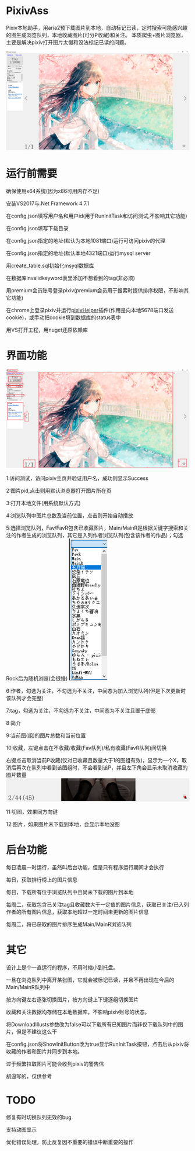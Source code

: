 # PixivAss
Pixiv本地助手，用aria2预下载图片到本地，自动标记已读，定时搜索可能感兴趣的图生成浏览队列，本地收藏图片(可分P收藏)和关注。
本质爬虫+图片浏览器，主要是解决pixiv打开图片太慢和没法标记已读的问题。

![image](other/0.PNG)

# 运行前需要
确保使用x64系统(因为x86可用内存不足)

安装VS2017与.Net Framework 4.7.1

在config.json填写用户名和用户id(用于RunInitTask和访问测试,不影响其它功能)

在config.json填写下载目录

在config.json指定的地址(默认为本地1081端口)运行可访问pixiv的代理

在config.json指定的地址(默认本地4321端口)运行mysql server

用create_table.sql初始化msyql数据库

在数据库invalidkeyword表里添加不想看到的tag(非必须)

用premium会员账号登录pixiv(premium会员用于搜索时提供排序权限，不影响其它功能)

在chrome上登录pixiv并运行[pixivHelper](https://github.com/xyzkljl1/PixivHelper)插件(作用是向本地5678端口发送cookie)，或手动把cookie填到数据库的status表中

用VS打开工程，用nuget还原依赖库

# 界面功能
![image](other/1.PNG)

1:访问测试，访问pixiv主页并验证用户名，成功则显示Success

2:图片pid,点击则用默认浏览器打开图片所在页

3:打开本地文件(用系统默认方式)

4:浏览队列中图片总数及当前位置，点击则开始自动播放

5:选择浏览队列，Fav/FavR包含已收藏图片，Main/MainR是根据关键字搜索和关注的作者生成的浏览队列，其它是入列作者浏览队列(包含该作者的作品)；勾选Rock后为随机浏览(会很慢)
![image](other/3.PNG)

6:作者，勾选为关注，不勾选为不关注，中间态为加入浏览队列(但是下次更新时该队列才会完整)

7:tag，勾选为关注，不勾选为不关注，中间态为不关注且置于底部

8:简介

9:当前图(组)的图片总数和当前位置

10:收藏，左键点击在不收藏/收藏(Fav队列)/私有收藏(FavR队列)间切换

   右键点击取消当前P收藏(仅对已收藏且数量大于1的图组有效)，显示为一个X，取消后再次在队列中看到该图组时，不会看到该P，并且左下角会显示未取消收藏的图片数量
   ![image](other/2.PNG)

11:切图，效果同方向键

12:图片，如果图片未下载到本地，会显示本地没图

# 后台功能

每日凌晨一时运行，虽然叫后台功能，但是只有程序运行期间才会执行

每日，获取排行榜上的图片信息

每日，下载所有位于浏览队列中且尚未下载的图片到本地

每周二，获取包含已关注tag且收藏数大于一定值的图片信息，获取已关注/已入列作者的所有图片信息，获取本地超过一定时间未更新的图片信息

每周二，将已获取的图片排序生成Main/MainR浏览队列


# 其它

设计上是个一直运行的程序，不用时缩小到托盘。

一旦在浏览队列中离开某张图，它就会被标记已读，并且不再出现在今后的Main/MainR队列中

按方向键左右逐张切换图片，按方向键上下键逐组切换图片

收藏和关注数据均存储在本地数据库，不影响pixiv账号的状态。

将DownloadIllusts参数改为false可以下载所有已知图片而非仅下载队列中的图片，但是不建议这么干

在config.json将ShowInitButton改为true显示RunInitTask按钮，点击后从pixiv将收藏的作者和图片并同步到本地。

过于频繁拉取图片可能会收到pixiv的警告信

胡逼写的，仅供参考


# TODO

修复有时切换队列无效的bug

支持动图显示

优化错误处理，防止反复因不重要的错误中断重要的操作

